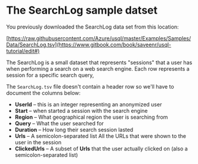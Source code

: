 # The SearchLog sample datset

You previously downloaded the SearchLog data set from this location:

[https://raw.githubusercontent.com/Azure/usql/master/Examples/Samples/Data/SearchLog.tsv](https://www.gitbook.com/book/saveenr/usql-tutorial/edit#)

The SearchLog is a small dataset that represents "sessions" that a user has when performing a search on a web search engine. Each row represents a session for a specific search query,

The `SearchLog.tsv` file doesn't contain a header row so we'll have to document the columns below:

* **UserId** – this is an integer representing an anonymized user
* **Start** – when started a session with the search engine
* **Region** – What geographical region the user is searching from
* **Query** – What the user searched for
* **Duration** – How long their search session lasted
* **Urls** – A semicolon-separated list All the URLs that were shown to the user in the session
* **ClickedUrls** – A subset of **Urls** that the user actually clicked on \(also a semicolon-separated list\)



